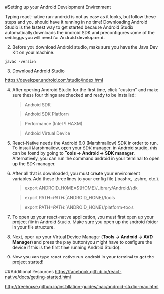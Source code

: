 #Setting up your Android Development Environment

Typing react-native run-android is not as easy as it looks, but follow these steps and you should have it running in no time! Downloading Android Studio is the fastest way to get started because Android Studio automatically downloads the Android SDK and preconfigures some of the settinggs you will need for Android development. 

2. Before you download Android studio, make sure you have the Java Dev Kit on your machine.
   
 ```javac -version```

3. Download Android Studio

 <https://developer.android.com/studio/index.html>

4. After opening Android Studio for the first time, click "custom" and make sure these four things are checked and ready to be installed:

   >Android SDK
   
   >Android SDK Platform
   
   >Performance (Intel ® HAXM)
   
   >Android Virtual Device
 
5. React-Native needs the Android 6.0 (Marshmallow) SDK in order to run. To install Marshmallow, open your SDK manager. In Android studio, this can be found by going to **Tools -> Android -> SDK manager**. Alternatively, you can run the command android in your terminal to open up the SDK manager.

6. After all that is downloaded, you must create your environment variables. Add these three lines to your config file (.bashrc, .zshrc, etc.).

    >export ANDROID_HOME=${HOME}/Library/Android/sdk  

    >export PATH=${PATH}:${ANDROID_HOME}/tools

    >export PATH=${PATH}:${ANDROID_HOME}/platform-tools


7. To open up your react-native application, you must first open up your project file in Android Studio. Make sure you open up the android folder in your file structure. 

8. Next, open up your Virtual Device Manager (**Tools -> Android -> AVD Manager**) and press the play button(you might have to configure the device if this is the first time running Android Stuido).

9. Now you can type react-native run-android in your terminal to get the project started! 


##Additional Resources
<https://facebook.github.io/react-native/docs/getting-started.html>

<http://treehouse.github.io/installation-guides/mac/android-studio-mac.html>
